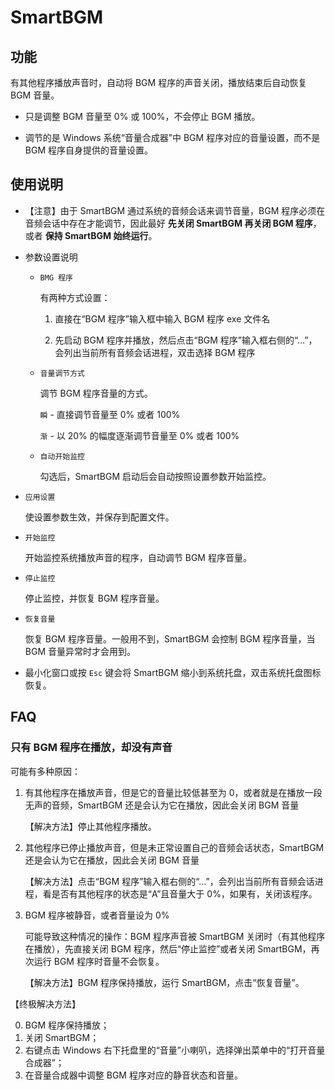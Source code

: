 # SmartBGM

## 功能

有其他程序播放声音时，自动将 BGM 程序的声音关闭，播放结束后自动恢复 BGM 音量。

* 只是调整 BGM 音量至 0% 或 100%，不会停止 BGM 播放。

* 调节的是 Windows 系统“音量合成器”中 BGM 程序对应的音量设置，而不是 BGM 程序自身提供的音量设置。

## 使用说明

* 【注意】由于 SmartBGM 通过系统的音频会话来调节音量，BGM 程序必须在音频会话中存在才能调节，因此最好 **先关闭 SmartBGM 再关闭 BGM 程序**，或者 **保持 SmartBGM 始终运行**。

* 参数设置说明

  - `BMG 程序`

    有两种方式设置：

    1. 直接在“BGM 程序”输入框中输入 BGM 程序 exe 文件名

    2. 先启动 BGM 程序并播放，然后点击“BGM 程序”输入框右侧的“…”，会列出当前所有音频会话进程，双击选择 BGM 程序

  - `音量调节方式`

    调节 BGM 程序音量的方式。

    `瞬` - 直接调节音量至 0% 或者 100%

    `渐` - 以 20% 的幅度逐渐调节音量至 0% 或者 100%

  - `自动开始监控`

    勾选后，SmartBGM 启动后会自动按照设置参数开始监控。

* `应用设置`

  使设置参数生效，并保存到配置文件。

* `开始监控`

  开始监控系统播放声音的程序，自动调节 BGM 程序音量。

* `停止监控`

  停止监控，并恢复 BGM 程序音量。

* `恢复音量`

  恢复 BGM 程序音量。一般用不到，SmartBGM 会控制 BGM 程序音量，当 BGM 音量异常时才会用到。

* 最小化窗口或按 `Esc` 键会将 SmartBGM 缩小到系统托盘，双击系统托盘图标恢复。

## FAQ

### 只有 BGM 程序在播放，却没有声音

可能有多种原因：

1. 有其他程序在播放声音，但是它的音量比较低甚至为 0，或者就是在播放一段无声的音频，SmartBGM 还是会认为它在播放，因此会关闭 BGM 音量

    【解决方法】停止其他程序播放。

2. 其他程序已停止播放声音，但是未正常设置自己的音频会话状态，SmartBGM 还是会认为它在播放，因此会关闭 BGM 音量

    【解决方法】点击“BGM 程序”输入框右侧的“…”，会列出当前所有音频会话进程，看是否有其他程序的状态是“A”且音量大于 0%，如果有，关闭该程序。

3. BGM 程序被静音，或者音量设为 0%

   可能导致这种情况的操作：BGM 程序声音被 SmartBGM 关闭时（有其他程序在播放），先直接关闭 BGM 程序，然后“停止监控”或者关闭 SmartBGM，再次运行 BGM 程序时音量不会恢复。

    【解决方法】BGM 程序保持播放，运行 SmartBGM，点击“恢复音量”。

【终极解决方法】

0. BGM 程序保持播放；
1. 关闭 SmartBGM；
2. 右键点击 Windows 右下托盘里的“音量”小喇叭，选择弹出菜单中的“打开音量合成器”；
3. 在音量合成器中调整 BGM 程序对应的静音状态和音量。

